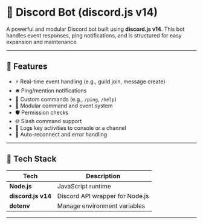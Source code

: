 # 🤖 Discord Bot (discord.js v14)

A powerful and modular Discord bot built using **discord.js v14**. This bot handles event responses, ping notifications, and is structured for easy expansion and maintenance.

---

## 🚀 Features

- ⚡ Real-time event handling (e.g., guild join, message create)
- 🛎️ Ping/mention notifications
- 📩 Custom commands (e.g., `/ping`, `/help`)
- 🧩 Modular command and event system
- 🛡️ Permission checks
- 🌐 Slash command support
- 💬 Logs key activities to console or a channel
- 🔄 Auto-reconnect and error handling

---

## 🧱 Tech Stack

| Tech             | Description                          |
|------------------|--------------------------------------|
| **Node.js**      | JavaScript runtime                   |
| **discord.js v14** | Discord API wrapper for Node.js   |
| **dotenv**       | Manage environment variables         |

---
